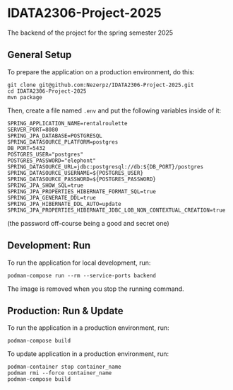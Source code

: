 # IDATA2306-Project-2025
The backend of the project for the spring semester 2025


## General Setup
To prepare the application on a production environment, do this:
```
git clone git@github.com:Nezerpz/IDATA2306-Project-2025.git
cd IDATA2306-Project-2025
mvn package
```

Then, create a file named `.env` and put the following variables inside of it:
```
SPRING_APPLICATION_NAME=rentalroulette
SERVER_PORT=8080
SPRING_JPA_DATABASE=POSTGRESQL
SPRING_DATASOURCE_PLATFORM=postgres
DB_PORT=5432
POSTGRES_USER="postgres"
POSTGRES_PASSWORD="elephont"
SPRING_DATASOURCE_URL=jdbc:postgresql://db:${DB_PORT}/postgres
SPRING_DATASOURCE_USERNAME=${POSTGRES_USER}
SPRING_DATASOURCE_PASSWORD=${POSTGRES_PASSWORD}
SPRING_JPA_SHOW_SQL=true
SPRING_JPA_PROPERTIES_HIBERNATE_FORMAT_SQL=true
SPRING_JPA_GENERATE_DDL=true
SPRING_JPA_HIBERNATE_DDL_AUTO=update
SPRING_JPA_PROPERTIES_HIBERNATE_JDBC_LOB_NON_CONTEXTUAL_CREATION=true
```
(the password off-course being a good and secret one)


## Development: Run
To run the application for local development, run:
```
podman-compose run --rm --service-ports backend
```
The image is removed when you stop the running command.


## Production: Run & Update
To run the application in a production environment, run:
```
podman-compose build
```

To update application in a production environment, run:
```
podman-container stop container_name
podman rmi --force container_name
podman-compose build
```
